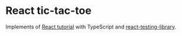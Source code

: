 # React tic-tac-toe

Implements of [React tutorial](https://ja.reactjs.org/tutorial/tutorial.html) with TypeScript and [react-testing-library](https://github.com/testing-library/react-testing-library).
